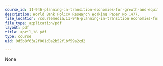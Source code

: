 ```yaml
---
course_id: 11-946-planning-in-transition-economies-for-growth-and-equity-spring-2004
description: World Bank Policy Research Working Paper No 1477.
file_location: /coursemedia/11-946-planning-in-transition-economies-for-growth-and-equity-spring-2004/0d5b8f63a2f001d0a2b52f1bf59a2cd2_april_26.pdf
file_type: application/pdf
layout: pdf
title: april_26.pdf
type: course
uid: 0d5b8f63a2f001d0a2b52f1bf59a2cd2

---
```

None
